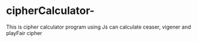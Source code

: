 # cipherCalculator-
This is cipher calculator program using Js can calculate ceaser, vigener and playFair cipher 
